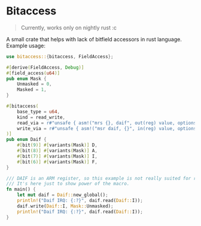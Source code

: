 # Bitaccess

> Currently, works only on nightly rust :c

A small crate that helps with lack of bitfield accessors in rust language.
Example usage:
```rust
use bitaccess::{bitaccess, FieldAccess};

#[derive(FieldAccess, Debug)]
#[field_access(u64)]
pub enum Mask {
    Unmasked = 0,
    Masked = 1,
}

#[bitaccess(
    base_type = u64,
    kind = read_write,
    read_via = r#"unsafe { asm!("mrs {}, daif", out(reg) value, options(nostack, nomem)); }"#,
    write_via = r#"unsafe { asm!("msr daif, {}", in(reg) value, options(nostack, nomem)); }"#
)]
pub enum Daif {
    #[bit(9)] #[variants(Mask)] D,
    #[bit(8)] #[variants(Mask)] A,
    #[bit(7)] #[variants(Mask)] I,
    #[bit(6)] #[variants(Mask)] F,
}

/// DAIF is an ARM register, so this example is not really suited for running on all machines.
/// It's here just to show power of the macro.
fn main() {
    let mut daif = Daif::new_global();
    println!("Daif IRQ: {:?}", daif.read(Daif::I));
    daif.write(Daif::I, Mask::Unmasked);
    println!("Daif IRQ: {:?}", daif.read(Daif::I));
}
```
